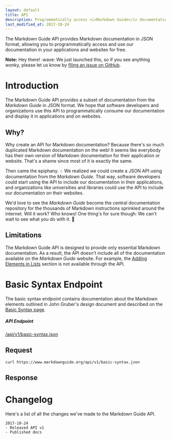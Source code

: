 ```yaml
---
layout: default
title: API
description: Programmatically access <i>Markdown Guide</i> documentation.
last_modified_at: 2017-10-24
---
```


<p class="about">The Markdown Guide API provides Markdown documentation in JSON format, allowing you to programmatically access and use our documentation in your applications and websites for free.</p>

<div class="alert alert-info">
  <i class="fa fa-info-circle" aria-hidden="true"></i> <strong>Note:</strong> Hey there! :wave: We just launched this, so if you see anything wonky, please let us know by <a href="https://github.com/mattcone/markdown-guide/issues">filing an issue on GitHub</a>.
</div>

<h1 class="page-header">Introduction</h1>

The Markdown Guide API provides a subset of documentation from the *Markdown Guide* in JSON format. We hope that software developers and organizations use this API to programmatically consume our documentation and display it in applications and on websites.

## Why?

Why create an API for Markdown documentation? Because there's so much duplicated Markdown documentation on the web! It seems like everybody has their own version of Markdown documentation for their application or website. That's a shame since most of it is exactly the same.

Then came the epiphany. :bulb: We realized we could create a JSON API using documentation from the *Markdown Guide*. That way, software developers could start using the API to include our documentation in their applications, and organizations like universities and libraries could use the API to include our documentation on their websites.

We'd love to see the *Markdown Guide* become the central documentation repository for the thousands of Markdown instructions sprinkled around the internet. Will it work? Who knows! One thing's for sure though: We can't wait to see what you do with it. :metal:

## Limitations

The Markdown Guide API is designed to provide only essential Markdown documentation. As a result, the API doesn't include all of the documentation available on the *Markdown Guide* website. For example, the [Adding Elements in Lists](/basic-syntax/#adding-elements-in-lists) section is not available through the API.

<h1 class="page-header">Basic Syntax Endpoint</h1>

The basic syntax endpoint contains documentation about the Markdown elements outlined in John Gruber's design document and described on the [Basic Syntax page](/basic-syntax/).

<div class="panel panel-info">
  <div class="panel-heading">
    <h5 class="no-anchor" data-toc-skip>API Endpoint</h5>
  </div>
  <div class="panel-body"><a href="/api/v1/basic-syntax.json">/api/v1/basic-syntax.json</a></div>
</div>

## Request

`curl https://www.markdownguide.org/api/v1/basic-syntax.json`

## Response

<script src="https://gist.github.com/mattcone/a0103c47bdac8bf81a54b29f650e5cb2.js"></script>

<h1 class="page-header">Changelog</h1>

Here's a list of all the changes we've made to the Markdown Guide API.

```
2017-10-24
- Released API v1
- Published docs
```
